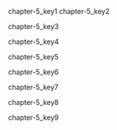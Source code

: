 chapter-5_key1
chapter-5_key2


chapter-5_key3


chapter-5_key4


chapter-5_key5


chapter-5_key6


chapter-5_key7


chapter-5_key8


chapter-5_key9
